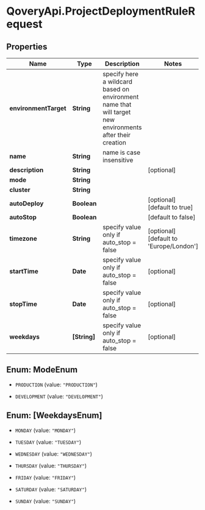 # QoveryApi.ProjectDeploymentRuleRequest

## Properties

Name | Type | Description | Notes
------------ | ------------- | ------------- | -------------
**environmentTarget** | **String** | specify here a wildcard based on environment name that will target new environments after their creation | 
**name** | **String** | name is case insensitive | 
**description** | **String** |  | [optional] 
**mode** | **String** |  | 
**cluster** | **String** |  | 
**autoDeploy** | **Boolean** |  | [optional] [default to true]
**autoStop** | **Boolean** |  | [default to false]
**timezone** | **String** | specify value only if auto_stop &#x3D; false | [optional] [default to &#39;Europe/London&#39;]
**startTime** | **Date** | specify value only if auto_stop &#x3D; false | [optional] 
**stopTime** | **Date** | specify value only if auto_stop &#x3D; false | [optional] 
**weekdays** | **[String]** | specify value only if auto_stop &#x3D; false | [optional] 



## Enum: ModeEnum


* `PRODUCTION` (value: `"PRODUCTION"`)

* `DEVELOPMENT` (value: `"DEVELOPMENT"`)





## Enum: [WeekdaysEnum]


* `MONDAY` (value: `"MONDAY"`)

* `TUESDAY` (value: `"TUESDAY"`)

* `WEDNESDAY` (value: `"WEDNESDAY"`)

* `THURSDAY` (value: `"THURSDAY"`)

* `FRIDAY` (value: `"FRIDAY"`)

* `SATURDAY` (value: `"SATURDAY"`)

* `SUNDAY` (value: `"SUNDAY"`)




